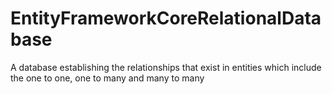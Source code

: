 # EntityFrameworkCoreRelationalDatabase
A database establishing the relationships that exist in entities which include the one to one, one to many and many to many
